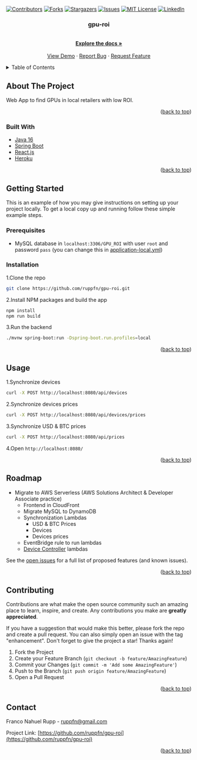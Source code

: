 <div id="top"></div>
<!--
*** Thanks for checking out the Best-README-Template. If you have a suggestion
*** that would make this better, please fork the repo and create a pull request
*** or simply open an issue with the tag "enhancement".
*** Don't forget to give the project a star!
*** Thanks again! Now go create something AMAZING! :D
-->



<!-- PROJECT SHIELDS -->
<!--
*** I'm using markdown "reference style" links for readability.
*** Reference links are enclosed in brackets [ ] instead of parentheses ( ).
*** See the bottom of this document for the declaration of the reference variables
*** for contributors-url, forks-url, etc. This is an optional, concise syntax you may use.
*** https://www.markdownguide.org/basic-syntax/#reference-style-links
-->
[![Contributors][contributors-shield]][contributors-url]
[![Forks][forks-shield]][forks-url]
[![Stargazers][stars-shield]][stars-url]
[![Issues][issues-shield]][issues-url]
[![MIT License][license-shield]][license-url]
[![LinkedIn][linkedin-shield]][linkedin-url]




<h3 align="center">gpu-roi</h3>

  <p align="center">
    <br />
    <a href="https://github.com/ruppfn/gpu-roi"><strong>Explore the docs »</strong></a>
    <br />
    <br />
    <a href="https://github.com/ruppfn/gpu-roi">View Demo</a>
    ·
    <a href="https://github.com/ruppfn/gpu-roi/issues">Report Bug</a>
    ·
    <a href="https://github.com/ruppfn/gpu-roi/issues">Request Feature</a>
  </p>
</div>



<!-- TABLE OF CONTENTS -->
<details>
  <summary>Table of Contents</summary>
  <ol>
    <li>
      <a href="#about-the-project">About The Project</a>
      <ul>
        <li><a href="#built-with">Built With</a></li>
      </ul>
    </li>
    <li>
      <a href="#getting-started">Getting Started</a>
      <ul>
        <li><a href="#prerequisites">Prerequisites</a></li>
        <li><a href="#installation">Installation</a></li>
      </ul>
    </li>
    <li><a href="#usage">Usage</a></li>
    <li><a href="#roadmap">Roadmap</a></li>
    <li><a href="#contributing">Contributing</a></li>
    <li><a href="#license">License</a></li>
    <li><a href="#contact">Contact</a></li>
    <li><a href="#acknowledgments">Acknowledgments</a></li>
  </ol>
</details>



<!-- ABOUT THE PROJECT -->
## About The Project

Web App to find GPUs in local retailers with low ROI.
<p align="right">(<a href="#top">back to top</a>)</p>



### Built With

* [Java 16](https://www.java.com/)
* [Spring Boot](https://spring.io/projects/spring-boot)
* [React.js](https://reactjs.org/)
* [Heroku](https://heroku.com/)

<p align="right">(<a href="#top">back to top</a>)</p>



<!-- GETTING STARTED -->
## Getting Started

This is an example of how you may give instructions on setting up your project locally.
To get a local copy up and running follow these simple example steps.

### Prerequisites

* MySQL database in `localhost:3306/GPU_ROI` with user `root` and password `pass` (you can change this in [application-local.yml](src/main/resources/application-local.yml))

### Installation

1.Clone the repo
   ```sh
   git clone https://github.com/ruppfn/gpu-roi.git
   ```

2.Install NPM packages and build the app
  ```sh
  npm install 
  npm run build
  ```

3.Run the backend
   ```sh
  ./mvnw spring-boot:run -Dspring-boot.run.profiles=local
  ```

<p align="right">(<a href="#top">back to top</a>)</p>


<!-- USAGE EXAMPLES -->
## Usage
1.Synchronize devices
  ```sh
  curl -X POST http://localhost:8080/api/devices
  ```
2.Synchronize devices prices
  ```sh
  curl -X POST http://localhost:8080/api/devices/prices
  ```

3.Synchronize USD & BTC prices
  ```sh
  curl -X POST http://localhost:8080/api/prices
  ```

4.Open `http://localhost:8080/`

<p align="right">(<a href="#top">back to top</a>)</p>


<!-- ROADMAP -->
## Roadmap

- Migrate to AWS Serverless (AWS Solutions Architect & Developer Associate practice)
  - Frontend in CloudFront
  - Migrate MySQL to DynamoDB
  - Synchronization Lambdas
    - USD & BTC Prices
    - Devices
    - Devices prices
  - EventBridge rule to run lambdas
  - [Device Controller](src/main/java/ar/com/frupp/gpuroi/controller/DeviceController.java) lambdas

See the [open issues](https://github.com/ruppfn/gpu-roi/issues) for a full list of proposed features (and known issues).

<p align="right">(<a href="#top">back to top</a>)</p>

<!-- CONTRIBUTING -->
## Contributing

Contributions are what make the open source community such an amazing place to learn, inspire, and create. Any contributions you make are **greatly appreciated**.

If you have a suggestion that would make this better, please fork the repo and create a pull request. You can also simply open an issue with the tag "enhancement".
Don't forget to give the project a star! Thanks again!

1. Fork the Project
2. Create your Feature Branch (`git checkout -b feature/AmazingFeature`)
3. Commit your Changes (`git commit -m 'Add some AmazingFeature'`)
4. Push to the Branch (`git push origin feature/AmazingFeature`)
5. Open a Pull Request

<p align="right">(<a href="#top">back to top</a>)</p>

<!-- CONTACT -->
## Contact

Franco Nahuel Rupp - ruppfn@gmail.com

Project Link: [https://github.com/ruppfn/gpu-roi](https://github.com/ruppfn/gpu-roi)

<p align="right">(<a href="#top">back to top</a>)</p>


<!-- MARKDOWN LINKS & IMAGES -->
<!-- https://www.markdownguide.org/basic-syntax/#reference-style-links -->
[contributors-shield]: https://img.shields.io/github/contributors/ruppfn/gpu-roi.svg?style=for-the-badge
[contributors-url]: https://github.com/ruppfn/gpu-roi/graphs/contributors
[forks-shield]: https://img.shields.io/github/forks/ruppfn/gpu-roi.svg?style=for-the-badge
[forks-url]: https://github.com/ruppfn/gpu-roi/network/members
[stars-shield]: https://img.shields.io/github/stars/ruppfn/gpu-roi.svg?style=for-the-badge
[stars-url]: https://github.com/ruppfn/gpu-roi/stargazers
[issues-shield]: https://img.shields.io/github/issues/ruppfn/gpu-roi.svg?style=for-the-badge
[issues-url]: https://github.com/ruppfn/gpu-roi/issues
[license-shield]: https://img.shields.io/github/license/ruppfn/gpu-roi.svg?style=for-the-badge
[license-url]: https://github.com/ruppfn/gpu-roi/blob/master/LICENSE.txt
[linkedin-shield]: https://img.shields.io/badge/-LinkedIn-black.svg?style=for-the-badge&logo=linkedin&colorB=555
[linkedin-url]: https://linkedin.com/in/ruppfn